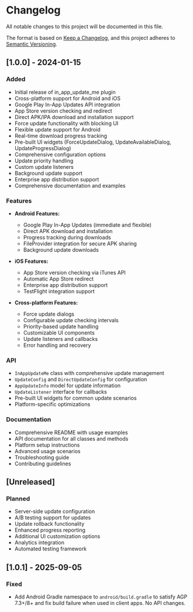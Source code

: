 # Changelog

All notable changes to this project will be documented in this file.

The format is based on [Keep a Changelog](https://keepachangelog.com/en/1.0.0/),
and this project adheres to [Semantic Versioning](https://semver.org/spec/v2.0.0.html).

## [1.0.0] - 2024-01-15

### Added
- Initial release of in_app_update_me plugin
- Cross-platform support for Android and iOS
- Google Play In-App Updates API integration
- App Store version checking and redirect
- Direct APK/IPA download and installation support
- Force update functionality with blocking UI
- Flexible update support for Android
- Real-time download progress tracking
- Pre-built UI widgets (ForceUpdateDialog, UpdateAvailableDialog, UpdateProgressDialog)
- Comprehensive configuration options
- Update priority handling
- Custom update listeners
- Background update support
- Enterprise app distribution support
- Comprehensive documentation and examples

### Features
- **Android Features:**
  - Google Play In-App Updates (immediate and flexible)
  - Direct APK download and installation
  - Progress tracking during downloads
  - FileProvider integration for secure APK sharing
  - Background update downloads
  
- **iOS Features:**
  - App Store version checking via iTunes API
  - Automatic App Store redirect
  - Enterprise app distribution support
  - TestFlight integration support
  
- **Cross-platform Features:**
  - Force update dialogs
  - Configurable update checking intervals
  - Priority-based update handling
  - Customizable UI components
  - Update listeners and callbacks
  - Error handling and recovery

### API
- `InAppUpdateMe` class with comprehensive update management
- `UpdateConfig` and `DirectUpdateConfig` for configuration
- `AppUpdateInfo` model for update information
- `UpdateListener` interface for callbacks
- Pre-built UI widgets for common update scenarios
- Platform-specific optimizations

### Documentation
- Comprehensive README with usage examples
- API documentation for all classes and methods
- Platform setup instructions
- Advanced usage scenarios
- Troubleshooting guide
- Contributing guidelines

## [Unreleased]

### Planned
- Server-side update configuration
- A/B testing support for updates
- Update rollback functionality
- Enhanced progress reporting
- Additional UI customization options
- Analytics integration
- Automated testing framework

## [1.0.1] - 2025-09-05

### Fixed
- Add Android Gradle namespace to `android/build.gradle` to satisfy AGP 7.3+/8+ and fix build failure when used in client apps. No API changes.